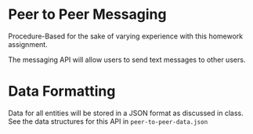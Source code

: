 # Peer to Peer Messaging

Procedure-Based for the sake of varying experience with this homework assignment.

The messaging API will allow users to send text messages to other users.

# Data Formatting

Data for all entities will be stored in a JSON format as discussed in class. See the data structures for this API in `peer-to-peer-data.json`